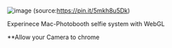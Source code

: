 ![image](https://github.com/user-attachments/assets/f5354a42-e6bc-4fc9-adeb-c2f32a569402)
(source:https://pin.it/5mkh8u5Dk)

Experinece Mac-Photobooth selfie system with WebGL

**Allow your Camera to chrome
